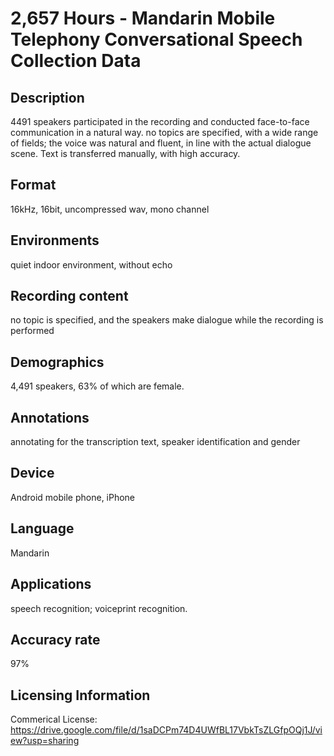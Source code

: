 # 2,657 Hours - Mandarin Mobile Telephony Conversational Speech Collection Data

## Description
4491 speakers participated in the recording and conducted face-to-face communication in a natural way. no topics are specified, with a wide range of fields; the voice was natural and fluent, in line with the actual dialogue scene. Text is transferred manually, with high accuracy.

## Format
16kHz, 16bit, uncompressed wav, mono channel

## Environments
quiet indoor environment, without echo

## Recording content
no topic is specified, and the speakers make dialogue while the recording is performed

## Demographics
4,491 speakers, 63% of which are female.

## Annotations
annotating for the transcription text, speaker identification and gender

## Device
Android mobile phone, iPhone

## Language
Mandarin

## Applications
speech recognition;  voiceprint recognition.

## Accuracy rate
97%

## Licensing Information

Commerical License: https://drive.google.com/file/d/1saDCPm74D4UWfBL17VbkTsZLGfpOQj1J/view?usp=sharing

